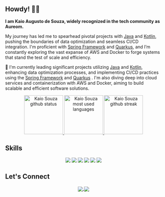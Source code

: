 ## Howdy! 👋🤠

**I am Kaio Augusto de Souza, widely recognized in the tech community as Aureom.**

My journey has led me to spearhead pivotal projects with [Java](https://www.java.com/) and [Kotlin](https://kotlinlang.org/), pushing the boundaries of data optimization and seamless CI/CD integration. I'm proficient with [Spring Framework](https://spring.io/) and [Quarkus](https://quarkus.io/), and I’m constantly exploring the vast expanse of AWS and Docker to forge systems that stand the test of scale and efficiency.

🚀 I'm currently leading significant projects utilizing [Java](https://www.java.com/) and [Kotlin](https://kotlinlang.org/), enhancing data optimization processes, and implementing CI/CD practices using the [Spring Framework](https://spring.io/) and [Quarkus](https://quarkus.io/) . I'm also diving deep into cloud services and containerization with AWS and Docker, aiming to build scalable and efficient software solutions.

<div align="center">
  <a href="https://github.com/Aureom">
    <img height="125rem" src="https://github-readme-stats.vercel.app/api?username=aureom&show_icons=true&theme=tokyonight&include_all_commits=true&count_private=true" alt="Kaio Souza github status"/>
    <img height="125rem" src="https://github-readme-stats.vercel.app/api/top-langs/?username=aureom&layout=compact&langs_count=6&theme=tokyonight" alt="Kaio Souza most used languages"/>
    <img height="125rem" src="https://github-readme-streak-stats.herokuapp.com/?user=Aureom&theme=tokyonight" alt="Kaio Souza github streak"/>
  </a>
</div>

## Skills
<div align="center">
  <img src="https://img.shields.io/badge/Java-ED8B00?style=for-the-badge&logo=openjdk&logoColor=white"/>
  <img src="https://img.shields.io/badge/kotlin-%230095D5.svg?style=for-the-badge&logo=kotlin&logoColor=white"/>
  <img src="https://img.shields.io/badge/spring-%236DB33F.svg?style=for-the-badge&logo=spring&logoColor=white"/>
  <img src="https://img.shields.io/badge/javascript-%23323330.svg?style=for-the-badge&logo=javascript&logoColor=%23F7DF1E"/>
  <img src="https://img.shields.io/badge/html5-%23E34F26.svg?style=for-the-badge&logo=html5&logoColor=white"/>
  <img src="https://img.shields.io/badge/css3-%231572B6.svg?style=for-the-badge&logo=css3&logoColor=white"/>
</div>

## Let's Connect

<div align="center">
  <a href="mailto:kaioaugusto02@gmail.com" target="blank">
    <img align="center" src="https://img.shields.io/badge/Gmail-D14836?style=for-the-badge&logo=gmail&logoColor=white"/>
  </a>
  <a href="https://www.linkedin.com/in/kaio-souza/" target="blank">
    <img align="center" src="https://img.shields.io/badge/linkedin-%230077B5.svg?style=for-the-badge&logo=linkedin&logoColor=white" />
  </a>
</div>
